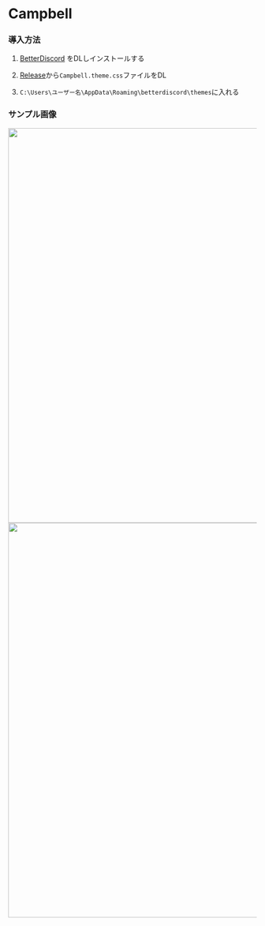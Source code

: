 # Campbell
### 導入方法
1. [BetterDiscord](https://betterdiscord.app/) をDLしインストールする

2. [Release](https://github.com/Realitive-jef/Discordtheme/releases)から`Campbell.theme.css`ファイルをDL

3. `C:\Users\ユーザー名\AppData\Roaming\betterdiscord\themes`に入れる

### サンプル画像
<img src="https://user-images.githubusercontent.com/82772868/137684687-52d7a57c-8285-4fb5-abdc-c2ccc4955ea6.jpg" width="800">
<img src="https://user-images.githubusercontent.com/82772868/137684978-7a118a79-c734-4c26-81d0-74289ab7155e.jpg" width="800">
